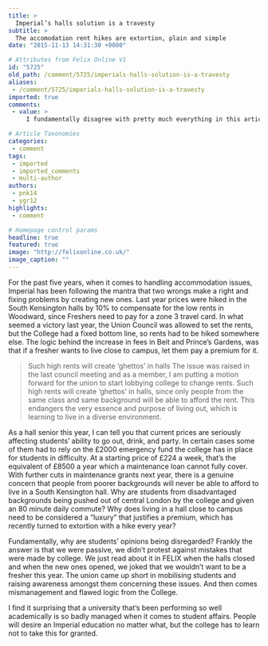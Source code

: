 ```yaml
---
title: >
  Imperial’s halls solution is a travesty
subtitle: >
  The accomodation rent hikes are extortion, plain and simple
date: "2015-11-13 14:31:30 +0000"

# Attributes from Felix Online V1
id: "5725"
old_path: /comment/5725/imperials-halls-solution-is-a-travesty
aliases:
 - /comment/5725/imperials-halls-solution-is-a-travesty
imported: true
comments:
 - value: >
     I fundamentally disagree with pretty much everything in this article: <br> <br>I think the logic of hiking the prices in South Kensington to compensate for Woodward’s prices is justifiable; if they didn’t, it would mean poorer students wouldn’t be able to afford to live at ANY of the halls. Think about it, if the price difference of £230 / £130 for en-suits was reduced to £200 / £160, the genuinely poor students wouldn't be able to afford anywhere and would have to live at home [although the south ken prices would be more affordable to students who aren't loaded, but aren't poor either.] I suspect you ignored this logic because you only really want the prices to come down so that you (as a halls senior in Eastside, must be quite nice, huh?) will have more spending money, but as I've just explained this would push the poorest from living at halls at all; bit of a dick move. <br> <br>There simply is no magical solution to creating a more diverse environment, out of my own experience in halls, it seems as diverse

# Article Taxonomies
categories:
 - comment
tags:
 - imported
 - imported_comments
 - multi-author
authors:
 - pnk14
 - ygr12
highlights:
 - comment

# Homepage control params
headline: true
featured: true
image: "http://felixonline.co.uk/"
image_caption: ""
---
```


For the past five years, when it comes to handling accommodation issues, Imperial has been following the mantra that two wrongs make a right and fixing problems by creating new ones. Last year prices were hiked in the South Kensington halls by 10% to compensate for the low rents in Woodward, since Freshers need to pay for a zone 3 travel card. In what seemed a victory last year, the Union Council was allowed to set the rents, but the College had a fixed bottom line, so rents had to be hiked somewhere else. The logic behind the increase in fees in Beit and Prince’s Gardens, was that if a fresher wants to live close to campus, let them pay a premium for it.
> Such high rents will create ‘ghettos’ in halls
The issue was raised in the last council meeting and as a member, I am putting a motion forward for the union to start lobbying college to change rents. Such high rents will create ‘ghettos’ in halls, since only people from the same class and same background will be able to afford the rent. This endangers the very essence and purpose of living out, which is learning to live in a diverse environment.

As a hall senior this year, I can tell you that current prices are seriously affecting students’ ability to go out, drink, and party. In certain cases some of them had to rely on the £2000 emergency fund the college has in place for students in difficulty. At a starting price of £224 a week, that’s the equivalent of £8500 a year which a maintenance loan cannot fully cover. With further cuts in maintenance grants next year, there is a genuine concern that people from poorer backgrounds will never be able to afford to live in a South Kensington hall. Why are students from disadvantaged backgrounds being pushed out of central London by the college and given an 80 minute daily commute? Why does living in a hall close to campus need to be considered a “luxury” that justifies a premium, which has recently turned to extortion with a hike every year?

Fundamentally, why are students’ opinions being disregarded? Frankly the answer is that we were passive, we didn’t protest against mistakes that were made by college. We just read about it in FELIX when the halls closed and when the new ones opened, we joked that we wouldn’t want to be a fresher this year. The union came up short in mobilising students and raising awareness amongst them concerning these issues. And then comes mismanagement and flawed logic from the College.

I find it surprising that a university that’s been performing so well academically is so badly managed when it comes to student affairs. People will desire an Imperial education no matter what, but the college has to learn not to take this for granted.
